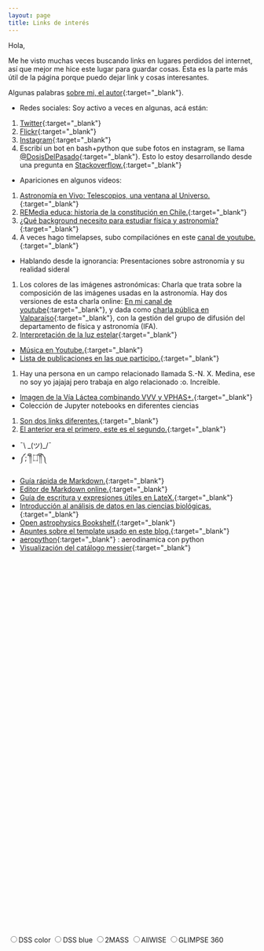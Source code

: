 ```yaml
---
layout: page
title: Links de interés
---
```


Hola,

Me he visto muchas veces buscando links en lugares perdidos del internet, así que mejor me hice este lugar para guardar cosas. Ésta es la parte más útil de la página porque puedo dejar link y cosas interesantes.


Algunas palabras [sobre mi, el autor](https://nicomedinap.github.io/about.html){:target="_blank"}.

* Redes sociales: Soy activo a veces en algunas, acá están:
1. [Twitter](https://twitter.com/nicomedinap){:target="_blank"}
2. [Flickr](http://www.flickr.com/photos/73337761@N06/){:target="_blank"}
3. [Instagram](https://www.instagram.com/nicomediap/){:target="_blank"}
4. Escribí un bot en bash+python que sube fotos en instagram, se llama [@DosisDelPasado](https://www.instagram.com/dosisdelpasado/){:target="_blank"}. Esto lo estoy desarrollando desde una pregunta en [Stackoverflow.](https://stackoverflow.com/questions/65215029/upload-vertical-images-to-instagram-using-python?noredirect=1#comment115581214_65215029){:target="_blank"}


* Apariciones en algunos videos:
1. [Astronomía en Vivo: Telescopios, una ventana al Universo.](https://youtu.be/uY6pnWmrERs){:target="_blank"}
2. [REMedia educa: historia de la constitución en Chile.](https://www.instagram.com/tv/CGi9ZtWpls-/?utm_source=ig_web_button_share_sheet){:target="_blank"}
3. [¿Qué background necesito para estudiar física y astronomía?](https://youtu.be/KTGlYMEI48g){:target="_blank"}
4. A veces hago timelapses, subo compilaciónes en este [canal de youtube.](https://www.youtube.com/channel/UC27Vv11KAnccwb0UVy7aXtQ?view_as=subscriber){:target="_blank"}

* Hablando desde la ignorancia: Presentaciones sobre astronomía y su realidad sideral
1. Los colores de las imágenes astronómicas: Charla que trata sobre la composición de las imágenes usadas en la astronomía. Hay dos versiones de esta charla online: [En mi canal de youtube](https://www.youtube.com/watch?v=ebR1Rl9GZuA&t=853s){:target="_blank"}, y dada como [charla pública en Valparaíso](https://youtu.be/GlTSYEglE6w){:target="_blank"}, con la gestión del grupo de difusión del departamento de física y astronomía (IFA).
2. [Interpretación de la luz estelar](https://youtu.be/TjQqw0ymOgU){:target="_blank"}

* [Música en Youtube.](https://nicomedinap.github.io/musica/musica.html){:target="_blank"}
* [Lista de publicaciones en las que participo.](https://arxiv.org/search/astro-ph?searchtype=author&query=Medina%2C+N){:target="_blank"}
1. Hay una persona en un campo relacionado llamada S.-N. X. Medina, ese no soy yo jajajaj pero trabaja en algo relacionado :o. Increíble. 

* [Imagen de la Vía Láctea combinando VVV y VPHAS+.](http://djer.roe.ac.uk/vsa/vvv/mosaic/lb.html?fbclid=IwAR2rdnczc_BdbZ00PKxs0UhU4nivZu7v5ElS-MCvsO2fDsYPB84ESscn9v8){:target="_blank"}
* Colección de Jupyter notebooks en diferentes ciencias
1. [Son dos links diferentes.](https://github.com/jupyter/jupyter/wiki/A-gallery-of-interesting-Jupyter-Notebooks){:target="_blank"}
2. [El anterior era el primero, este es el segundo.](https://notebook.community){:target="_blank"}
* ¯\ \_(ツ)_/¯
* ༼;´༎ຶ ۝ ༎ຶ༽
<!--- * También me gusta escribir, subiré algunos textos [acá.](https://nicomedinap.github.io/escritos/LoQueUnoNecesita.html){:target="_blank"} --->
* [Guía rápida de Markdown.](https://enterprise.github.com/downloads/en/markdown-cheatsheet.pdf){:target="_blank"}
* [Editor de Markdown online.](https://stackedit.io){:target="_blank"}
* [Guía de escritura y expresiones útiles en LateX.](https://es.wikipedia.org/wiki/Ayuda:Uso_de_LaTeX){:target="_blank"}
* [Introducción al análisis de datos en las ciencias biológicas.](http://bebi103.caltech.edu.s3-website-us-east-1.amazonaws.com/2019a/){:target="_blank"}
* [Open astrophysics Bookshelf.](http://open-astrophysics-bookshelf.github.io){:target="_blank"}
* [Apuntes sobre el template usado en este blog.](https://jekyllrb.com/resources/){:target="_blank"}
* [aeropython](https://nbviewer.org/github/barbagroup/AeroPython/tree/master/lessons/){:target="_blank"} : aerodinamica con python
* [Visualización del catálogo messier](https://kosmoved.ru/messier/messier-catalog.php?lang=spa){:target="_blank"}





<!-- include Aladin Lite CSS file in the head section of your page -->
<link rel="stylesheet" href="//aladin.u-strasbg.fr/AladinLite/api/v2/latest/aladin.min.css" />
 
<!-- you can skip the following line if your page already integrates the jQuery library -->
<script 
    type="text/javascript" src="//code.jquery.com/jquery-1.12.1.min.js" charset="utf-8">
</script>
 
<!-- insert this snippet where you want Aladin Lite viewer to appear and after the loading of jQuery -->
<div id="aladin-lite-div" style="width:750px;height:750px;">
</div>

<input id="DSS" type="radio" name="survey" value="P/DSS2/color"><label for="DSS">DSS color<label>
<input id="DSS-blue" type="radio" name="survey" value="P/DSS2/blue"><label for="DSS-blue">DSS blue<label>
<input id="2MASS" type="radio" name="survey" value="P/2MASS/color"><label for="2MASS">2MASS<label>
<input id="allwise" type="radio" name="survey" value="P/allWISE/color"><label for="allwise">AllWISE<label>
<input id="glimpse" type="radio" name="survey" value="P/GLIMPSE360"><label for="glimpse">GLIMPSE 360<label>

<script src='https://aladin.cds.unistra.fr/AladinLite/api/v3/2023-05-17/aladin.js' charset='utf-8'></script>

<script type="text/javascript">

var aladin;
A.init.then(() => {
    aladin = A.aladin('#aladin-lite-div', {cooFrame: 'galactic', fov: 25});
    aladin.gotoRaDec(240.41683, -23.00781);
    // Parameters are:
    //    <right ascension of final position>,
    //    <declination of final position>,
    //    <animation duration in seconds>
    aladin.animateToRaDec(279.0997500, -23.9047499, 15);
	aladin.setFov(3)  
});
</script>





